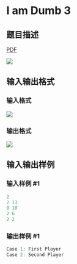 # I am Dumb 3

## 题目描述

[problemUrl]: https://uva.onlinejudge.org/index.php?option=com_onlinejudge&Itemid=8&category=279&page=show_problem&problem=3943

[PDF](https://uva.onlinejudge.org/external/124/p12499.pdf)

![](https://cdn.luogu.com.cn/upload/vjudge_pic/UVA12499/b18ae19d06361e2747bf3090361f4ad7ea527252.png)

## 输入输出格式

### 输入格式

![](https://cdn.luogu.com.cn/upload/vjudge_pic/UVA12499/235d8b0bcfbc174fdb8302b4079239ef96ef1b1a.png)

### 输出格式

![](https://cdn.luogu.com.cn/upload/vjudge_pic/UVA12499/85f0597bd725d9cb12c3eec45529c8fb9141de16.png)

## 输入输出样例

### 输入样例 #1

```cpp
2
2 13
9 10
2 6
2 2
```


### 输出样例 #1

```cpp
Case 1: First Player
Case 2: Second Player
```


